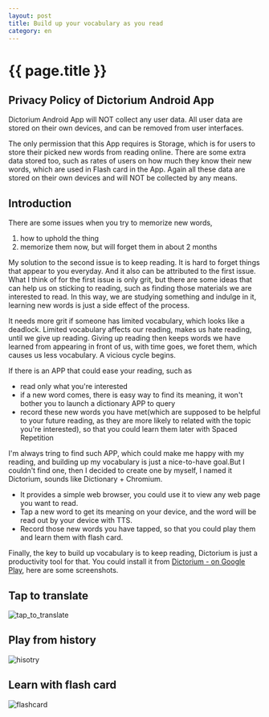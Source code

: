 ```yaml
---
layout: post
title: Build up your vocabulary as you read
category: en
---
```


{{ page.title }}
================
## Privacy Policy of Dictorium Android App

Dictorium Android App will NOT collect any user data. All user data are stored on their own devices, and can be removed from user interfaces.

The only permission that this App requires is Storage, which is for users to store their picked new words from reading online. There are some extra data stored too, such as rates of users on how much they know their new words, which are used in Flash card in the App. Again all these data are stored on their own devices and will NOT be collected by any means.

## Introduction

There are some issues when you try to memorize new words,
1. how to uphold the thing
1. memorize them now, but will forget them in about 2 months

My solution to the second issue is to keep reading. It is hard to forget things that appear to you everyday. And it also can be attributed to the first issue. What I think of for the first issue is only grit, but there are some ideas that can help us on sticking to reading, such as finding those materials we are interested to read. In this way, we are studying something and indulge in it, learning new words is just a side effect of the process.

It needs more grit if someone has limited vocabulary, which looks like a deadlock. Limited vocabulary affects our reading, makes us hate reading, until we give up reading. Giving up reading then keeps words we have learned from appearing in front of us, with time goes, we foret them, which causes us less vocabulary. A vicious cycle begins.

If there is an APP that could ease your reading, such as
* read only what you're interested
* if a new word comes, there is easy way to find its meaning, it won't bother you to launch a dictionary APP to query
* record these new words you have met(which are supposed to be helpful to your future reading, as they are more likely to related with the topic you're interested), so that you could learn them later with Spaced Repetition

I'm always tring to find such APP, which could make me happy with my reading, and building up my vocabulary is just a nice-to-have goal.But I couldn't find one, then I decided to create one by myself, I named it Dictorium, sounds like Dictionary + Chromium.

* It provides a simple web browser, you could use it to view any web page you want to read.
* Tap a new word to get its meaning on your device, and the word will be read out by your device with TTS.
* Record those new words you have tapped, so that you could play them and learn them with flash card.

Finally, the key to build up vocabulary is to keep reading, Dictorium is just a productivity tool for that. You could install it from [Dictorium - on Google Play](https://play.google.com/store/apps/details?id=com.brook.dictorium), here are some screenshots.

## Tap to translate
![tap_to_translate](https://user-images.githubusercontent.com/288207/59078358-5a10a380-8911-11e9-8d4e-59cc45ed09d0.png)

## Play from history
![hisotry](https://user-images.githubusercontent.com/288207/59078384-73b1eb00-8911-11e9-9c94-d5f501239714.png)

## Learn with flash card
![flashcard](https://user-images.githubusercontent.com/288207/59078392-7d3b5300-8911-11e9-9a31-9c0ceffe026c.png)

